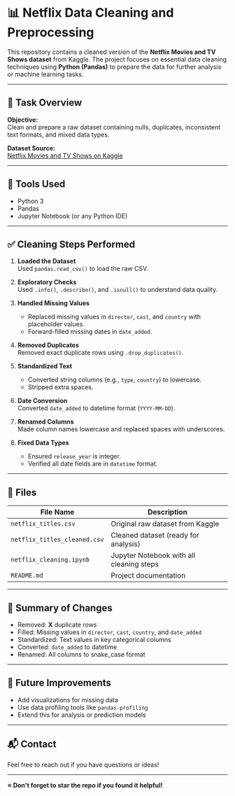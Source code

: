 # 📊 Netflix Data Cleaning and Preprocessing

This repository contains a cleaned version of the **Netflix Movies and TV Shows dataset** from Kaggle. The project focuses on essential data cleaning techniques using **Python (Pandas)** to prepare the data for further analysis or machine learning tasks.

---

## 🧹 Task Overview

**Objective:**  
Clean and prepare a raw dataset containing nulls, duplicates, inconsistent text formats, and mixed data types.

**Dataset Source:**  
[Netflix Movies and TV Shows on Kaggle](https://www.kaggle.com/datasets/shivamb/netflix-shows)

---

## 🧰 Tools Used

- Python 3
- Pandas
- Jupyter Notebook (or any Python IDE)

---

## ✅ Cleaning Steps Performed

1. **Loaded the Dataset**  
   Used `pandas.read_csv()` to load the raw CSV.

2. **Exploratory Checks**  
   Used `.info()`, `.describe()`, and `.isnull()` to understand data quality.

3. **Handled Missing Values**  
   - Replaced missing values in `director`, `cast`, and `country` with placeholder values.
   - Forward-filled missing dates in `date_added`.

4. **Removed Duplicates**  
   Removed exact duplicate rows using `.drop_duplicates()`.

5. **Standardized Text**  
   - Converted string columns (e.g., `type`, `country`) to lowercase.
   - Stripped extra spaces.

6. **Date Conversion**  
   Converted `date_added` to datetime format (`YYYY-MM-DD`).

7. **Renamed Columns**  
   Made column names lowercase and replaced spaces with underscores.

8. **Fixed Data Types**  
   - Ensured `release_year` is integer.
   - Verified all date fields are in `datetime` format.

---

## 📁 Files

| File Name                     | Description                              |
|------------------------------|------------------------------------------|
| `netflix_titles.csv`         | Original raw dataset from Kaggle         |
| `netflix_titles_cleaned.csv` | Cleaned dataset (ready for analysis)     |
| `netflix_cleaning.ipynb`     | Jupyter Notebook with all cleaning steps |
| `README.md`                  | Project documentation                    |

---

## 📝 Summary of Changes

- Removed: **X** duplicate rows
- Filled: Missing values in `director`, `cast`, `country`, and `date_added`
- Standardized: Text values in key categorical columns
- Converted: `date_added` to datetime
- Renamed: All columns to snake_case format

---

## 📌 Future Improvements

- Add visualizations for missing data
- Use data profiling tools like `pandas-profiling`
- Extend this for analysis or prediction models

---

## 📬 Contact

Feel free to reach out if you have questions or ideas!

---

**⭐️ Don't forget to star the repo if you found it helpful!**

